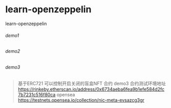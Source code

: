 # learn-openzeppelin
learn-openzeppelin


###### demo1 

###### demo2

###### demo3
 > 基于ERC721 可以控制开启关闭的盲盒NFT 合约
demo3 合约测试环境地址
https://rinkeby.etherscan.io/address/0x6734aeba6fea9b1efe584d2fc7b7231c516f80ca
opensea  
https://testnets.opensea.io/collection/nic-meta-evsazcg3gr